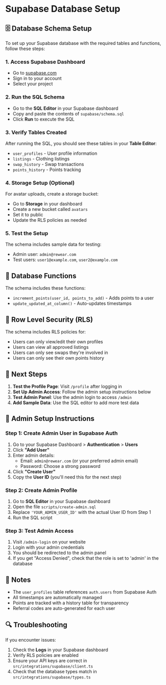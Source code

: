 # Supabase Database Setup

## 🗄️ Database Schema Setup

To set up your Supabase database with the required tables and functions, follow these steps:

### 1. **Access Supabase Dashboard**
- Go to [supabase.com](https://supabase.com)
- Sign in to your account
- Select your project

### 2. **Run the SQL Schema**
- Go to the **SQL Editor** in your Supabase dashboard
- Copy and paste the contents of `supabase/schema.sql`
- Click **Run** to execute the SQL

### 3. **Verify Tables Created**
After running the SQL, you should see these tables in your **Table Editor**:
- `user_profiles` - User profile information
- `listings` - Clothing listings
- `swap_history` - Swap transactions
- `points_history` - Points tracking

### 4. **Storage Setup (Optional)**
For avatar uploads, create a storage bucket:
- Go to **Storage** in your dashboard
- Create a new bucket called `avatars`
- Set it to public
- Update the RLS policies as needed

### 5. **Test the Setup**
The schema includes sample data for testing:
- Admin user: `admin@rewear.com`
- Test users: `user1@example.com`, `user2@example.com`

## 🔧 Database Functions

The schema includes these functions:
- `increment_points(user_id, points_to_add)` - Adds points to a user
- `update_updated_at_column()` - Auto-updates timestamps

## 🔐 Row Level Security (RLS)

The schema includes RLS policies for:
- Users can only view/edit their own profiles
- Users can view all approved listings
- Users can only see swaps they're involved in
- Users can only see their own points history

## 🚀 Next Steps

1. **Test the Profile Page**: Visit `/profile` after logging in
2. **Set Up Admin Access**: Follow the admin setup instructions below
3. **Test Admin Panel**: Use the admin login to access `/admin`
4. **Add Sample Data**: Use the SQL editor to add more test data

## 🔐 Admin Setup Instructions

### Step 1: Create Admin User in Supabase Auth
1. Go to your Supabase Dashboard > **Authentication** > **Users**
2. Click **"Add User"**
3. Enter admin details:
   - Email: `admin@rewear.com` (or your preferred admin email)
   - Password: Choose a strong password
4. Click **"Create User"**
5. Copy the **User ID** (you'll need this for the next step)

### Step 2: Create Admin Profile
1. Go to **SQL Editor** in your Supabase dashboard
2. Open the file `scripts/create-admin.sql`
3. Replace `'YOUR_ADMIN_USER_ID'` with the actual User ID from Step 1
4. Run the SQL script

### Step 3: Test Admin Access
1. Visit `/admin-login` on your website
2. Login with your admin credentials
3. You should be redirected to the admin panel
4. If you get "Access Denied", check that the role is set to 'admin' in the database

## 📝 Notes

- The `user_profiles` table references `auth.users` from Supabase Auth
- All timestamps are automatically managed
- Points are tracked with a history table for transparency
- Referral codes are auto-generated for each user

## 🔍 Troubleshooting

If you encounter issues:
1. Check the **Logs** in your Supabase dashboard
2. Verify RLS policies are enabled
3. Ensure your API keys are correct in `src/integrations/supabase/client.ts`
4. Check that the database types match in `src/integrations/supabase/types.ts` 